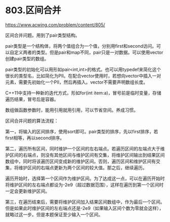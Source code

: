 803.区间合并
==
https://www.acwing.com/problem/content/805/

区间合并问题。用到了pair类型结构。

pair类型是一个结构体，将两个值组合为一个值，分别用first和second访问。可以自定义两者的类型。但是pair和map不同，pair只是一对数据。可以使用vector创建pair类型的数组。

pair类型的初始化可以用形如pair<int,int>的格式。也可以用typedef来简化这个很长的类型名，比如简化为PII。在配合vector使用时，若想向vector中插入一对元素，需要先初始化一个PII，然后再插入。vector不需要声明数组长度。

C++11中支持一种新的迭代方式，形如for(int item:a)，冒号前是临时变量，存储遍历结果，冒号后是容器。

数组做函数参数时，能用引用就用引用，可以节省空间。养成习惯。

区间合并问题的算法流程：

第一，将输入的区间排序，使用sort即可。pair类型的排序，先以first排序，若first相等，再以second排序。

第二，遍历所有区间，同时维护一个区间的左右端点。若遍历区间的左端点大于维护区间的右端点，则没有其他区间与维护区间有交集，将维护区间输出到结果区间数组中，同时将该遍历区间变成新的维护区间。否则，遍历区间和维护区间有交集，将维护区间的右端点更新为两个区间的较大值。那之后，继续遍历。

遍历开始时，选择第一个区间作为维护区间。为了达成这一点，可以在遍历开始时将维护区间的左右端点都设为-2e9（超过数据范围），这样在遍历到第一个区间时一定会更新维护区间。

第三，在遍历结束后，需要将维护区间加入结果区间数组中，作为最后一个区间。但是如果此时维护区间的左右端点还是-2e9（如果输入区间个数为零就会这样），就略过这一步。但是本题保证至少输入一个区间。

